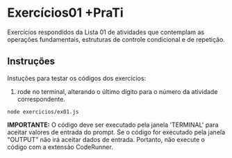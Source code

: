 # Exercícios01 +PraTi
Exercícios respondidos da Lista 01 de atividades que contemplam as operações fundamentais, estruturas de controle condicional e de repetição.

## Instruções
Instuções para testar os códigos dos exercícios:

1. rode no terminal, alterando o último dígito para o número da atividade correspondente.
```
node exercicios/ex01.js
```

**IMPORTANTE:** O código deve ser executado pela janela 'TERMINAL' para aceitar valores de entrada do prompt. Se o código for executado pela janela "OUTPUT" não irá aceitar dados de entrada. Portanto, não execute o código com a extensão CodeRunner.